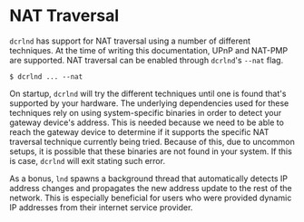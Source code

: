 # NAT Traversal

`dcrlnd` has support for NAT traversal using a number of different techniques.
At the time of writing this documentation, UPnP and NAT-PMP are supported. NAT
traversal can be enabled through `dcrlnd`'s `--nat` flag.

```shell
$ dcrlnd ... --nat
```

On startup, `dcrlnd` will try the different techniques until one is found that's
supported by your hardware. The underlying dependencies used for these
techniques rely on using system-specific binaries in order to detect your
gateway device's address. This is needed because we need to be able to reach the
gateway device to determine if it supports the specific NAT traversal technique
currently being tried. Because of this, due to uncommon setups, it is possible
that these binaries are not found in your system. If this is case, `dcrlnd` will
exit stating such error.

As a bonus, `lnd` spawns a background thread that automatically detects IP
address changes and propagates the new address update to the rest of the
network. This is especially beneficial for users who were provided dynamic IP
addresses from their internet service provider.

